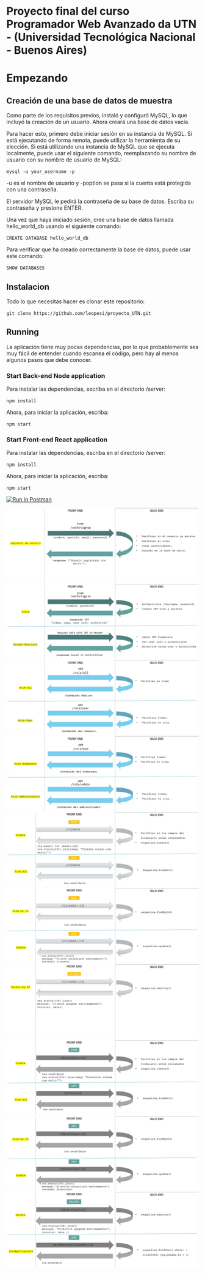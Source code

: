 # Proyecto final del curso Programador Web Avanzado da UTN - (Universidad Tecnológica Nacional - Buenos Aires)

# Empezando 

## Creación de una base de datos de muestra

Como parte de los requisitos previos, instaló y configuró MySQL, lo que incluyó la creación de un usuario. Ahora creará una base de datos vacía.

Para hacer esto, primero debe iniciar sesión en su instancia de MySQL. Si está ejecutando de forma remota, puede utilizar la herramienta de su elección. Si está utilizando una instancia de MySQL que se ejecuta localmente, puede usar el siguiente comando, reemplazando su nombre de usuario con su nombre de usuario de MySQL:
```shell
mysql -u your_username -p
```
-u es el nombre de usuario y -poption se pasa si la cuenta está protegida con una contraseña.

El servidor MySQL le pedirá la contraseña de su base de datos. Escriba su contraseña y presione ENTER.

Una vez que haya iniciado sesión, cree una base de datos llamada hello_world_db usando el siguiente comando:
```shell
CREATE DATABASE hello_world_db
```
Para verificar que ha creado correctamente la base de datos, puede usar este comando:
```shell
SHOW DATABASES
```


## Instalacion
Todo lo que necesitas hacer es clonar este repositorio:

```shell
git clone https://github.com/leopesi/proyecto_UTN.git
```

## Running
La aplicación tiene muy pocas dependencias, por lo que probablemente sea muy fácil de entender cuando escanea el código, pero hay al menos algunos pasos que debe conocer.

### Start Back-end Node application

Para instalar las dependencias, escriba en el directorio /server:
```shell
npm install
```
Ahora, para iniciar la aplicación, escriba:
```shell
npm start
```

### Start Front-end React application

Para instalar las dependencias, escriba en el directorio /server:
```shell
npm install
```
Ahora, para iniciar la aplicación, escriba:
```shell
npm start
```




[![Run in Postman](https://run.pstmn.io/button.svg)](https://www.postman.com/restless-water-10959/workspace/df598f0c-36bb-4178-9a08-3c2420741c64/api/d1301b31-098b-4651-8d18-ee78cb941df8)


<img src="https://raw.githubusercontent.com/leopesi/proyecto_UTN/main/Fluxograma_Proyecto_UTN/Slide1.JPG">

<img src="https://raw.githubusercontent.com/leopesi/proyecto_UTN/main/Fluxograma_Proyecto_UTN/Slide2.JPG">

<img src="https://raw.githubusercontent.com/leopesi/proyecto_UTN/main/Fluxograma_Proyecto_UTN/Slide3.JPG">

<img src="https://raw.githubusercontent.com/leopesi/proyecto_UTN/main/Fluxograma_Proyecto_UTN/Slide4.JPG">

<img src="https://raw.githubusercontent.com/leopesi/proyecto_UTN/main/Fluxograma_Proyecto_UTN/Slide5.JPG">

<img src="https://raw.githubusercontent.com/leopesi/proyecto_UTN/main/Fluxograma_Proyecto_UTN/Slide6.JPG">

<img src="https://raw.githubusercontent.com/leopesi/proyecto_UTN/main/Fluxograma_Proyecto_UTN/Slide7.JPG">

<img src="https://raw.githubusercontent.com/leopesi/proyecto_UTN/main/Fluxograma_Proyecto_UTN/Slide8.JPG">

<img src="https://raw.githubusercontent.com/leopesi/proyecto_UTN/main/Fluxograma_Proyecto_UTN/Slide9.JPG">

<img src="https://raw.githubusercontent.com/leopesi/proyecto_UTN/main/Fluxograma_Proyecto_UTN/Slide10.JPG">
